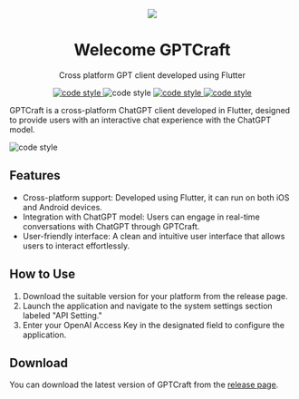 <p align="center">
    <img src="https://raw.githubusercontent.com/onlyGuo/chatgpt_desktop/main/assets/chatgpt.png" />
</p>
<h1 align="center">Welecome GPTCraft</h1>
<p align="center">
    <span>Cross platform GPT client developed using Flutter</span>
</p>
    
<p align="center">
  <a href="https://github.com/onlyGuo/chatgpt_desktop/blob/master/LICENSE">
    <img alt="code style" src="https://img.shields.io/github/license/onlyGuo/chatgpt_desktop.svg?style=popout">
  </a>
  <img alt="code style" src="https://img.shields.io/github/commit-activity/m/onlyGuo/chatgpt_desktop"/>
  <a href="https://github.com/onlyGuo/chatgpt_desktop/releases">
    <img alt="code style" src="https://img.shields.io/github/downloads/onlyGuo/chatgpt_desktop/total"/>  
  </a>
  <a href="https://github.com/onlyGuo/chatgpt_desktop/releases">
    <img alt="code style" src="https://img.shields.io/github/release-date/onlyGuo/chatgpt_desktop"/>  
  </a>

</p>

GPTCraft is a cross-platform ChatGPT client developed in Flutter, designed to provide users with an interactive chat experience with the ChatGPT model.

<img alt="code style" src="https://raw.githubusercontent.com/onlyGuo/chatgpt_desktop/main/docs/img/windows.png"/>

## Features
- Cross-platform support: Developed using Flutter, it can run on both iOS and Android devices.
- Integration with ChatGPT model: Users can engage in real-time conversations with ChatGPT through GPTCraft.
- User-friendly interface: A clean and intuitive user interface that allows users to interact effortlessly.

## How to Use
1. Download the suitable version for your platform from the release page.
2. Launch the application and navigate to the system settings section labeled "API Setting."
3. Enter your OpenAI Access Key in the designated field to configure the application.

## Download
You can download the latest version of GPTCraft from the [release page](https://github.com/onlyGuo/chatgpt_desktop/releases).